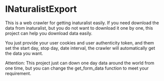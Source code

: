 # INaturalistExport

This is a web crawler for getting inaturalist easily. If you need download the data from inaturalist, but you do not want to download it one by one, this project can help you download data easily.

You just provide your user cookies and user authenticity token, and them set the start day, stop day, date interval, the crawler will automatically get the data you want.

Attention:
  This project just can down one day data around the world from one time, but you can change the get_form_data function to meet your requirement.
